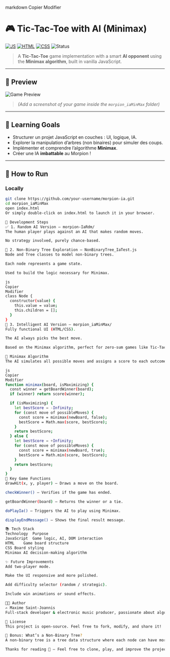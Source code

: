 
markdown
Copier
Modifier
# 🎮 Tic-Tac-Toe with AI (Minimax)

[![JS](https://img.shields.io/badge/Made%20with-JavaScript-yellow?logo=javascript)](https://developer.mozilla.org/en-US/docs/Web/JavaScript)
[![HTML](https://img.shields.io/badge/HTML5-%23E34F26.svg?style=flat&logo=html5&logoColor=white)](https://developer.mozilla.org/en-US/docs/Web/HTML)
[![CSS](https://img.shields.io/badge/CSS3-%231572B6.svg?style=flat&logo=css3&logoColor=white)](https://developer.mozilla.org/en-US/docs/Web/CSS)
![Status](https://img.shields.io/badge/status-In%20Progress-blue)

> A **Tic-Tac-Toe** game implementation with a smart **AI opponent** using the **Minimax algorithm**, built in vanilla JavaScript.

---

## 📸 Preview

![Game Preview](./morpion_iaMinMax/preview.png)
> *(Add a screenshot of your game inside the `morpion_iaMinMax` folder)*

---

## 🧠 Learning Goals

- Structurer un projet JavaScript en couches : UI, logique, IA.
- Explorer la manipulation d’arbres (non binaires) pour simuler des coups.
- Implémenter et comprendre l’algorithme **Minimax**.
- Créer une IA **imbattable** au Morpion !

---

## 🚀 How to Run

### Locally

```bash
git clone https://github.com/your-username/morpion-ia.git
cd morpion_iaMinMax
open index.html
Or simply double-click on index.html to launch it in your browser.

📜 Development Steps
✅ 1. Random AI Version – morpion-IaRdm/
The human player plays against an AI that makes random moves.

No strategy involved, purely chance-based.

🧪 2. Non-Binary Tree Exploration – NonBinaryTree_IaTest.js
Node and Tree classes to model non-binary trees.

Each node represents a game state.

Used to build the logic necessary for Minimax.

js
Copier
Modifier
class Node {
  constructor(value) {
    this.value = value;
    this.children = [];
  }
}
🧠 3. Intelligent AI Version – morpion_iaMinMax/
Fully functional UI (HTML/CSS).

The AI always picks the best move.

Based on the Minimax algorithm, perfect for zero-sum games like Tic-Tac-Toe.

🧮 Minimax Algorithm
The AI simulates all possible moves and assigns a score to each outcome:

js
Copier
Modifier
function minimax(board, isMaximizing) {
  const winner = getBoardWinner(board);
  if (winner) return score(winner);

  if (isMaximizing) {
    let bestScore = -Infinity;
    for (const move of possibleMoves) {
      const score = minimax(newBoard, false);
      bestScore = Math.max(score, bestScore);
    }
    return bestScore;
  } else {
    let bestScore = +Infinity;
    for (const move of possibleMoves) {
      const score = minimax(newBoard, true);
      bestScore = Math.min(score, bestScore);
    }
    return bestScore;
  }
}
👀 Key Game Functions
drawHit(x, y, player) — Draws a move on the board.

checkWinner() — Verifies if the game has ended.

getBoardWinner(board) — Returns the winner or a tie.

doPlayIa() — Triggers the AI to play using Minimax.

displayEndMessage() — Shows the final result message.

📚 Tech Stack
Technology	Purpose
JavaScript	Game logic, AI, DOM interaction
HTML	Game board structure
CSS	Board styling
Minimax	AI decision-making algorithm

✨ Future Improvements
Add two-player mode.

Make the UI responsive and more polished.

Add difficulty selector (random / strategic).

Include win animations or sound effects.

👨‍💻 Author
✍️ Maxime Saint-Joannis
Full-stack developer & electronic music producer, passionate about algorithms, AI, and creative digital experiences.

📄 License
This project is open-source. Feel free to fork, modify, and share it!

🧠 Bonus: What’s a Non-Binary Tree?
A non-binary tree is a tree data structure where each node can have more than two children. It’s ideal for representing decision trees, like in Tic-Tac-Toe, where each node corresponds to a possible game state and leads to multiple future states.

Thanks for reading 🙏 — Feel free to clone, play, and improve the project!
